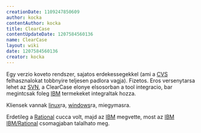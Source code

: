 ```yaml
---
creationDate: 1109247850609 
author: kocka 
contentAuthor: kocka 
title: ClearCase 
contentUpdateDate: 1207584560136 
name: ClearCase 
layout: wiki 
date: 1207584560136 
creator: kocka 
---
```

Egy verzio koveto rendszer, sajatos erdekessegekkel (ami a [CVS](CVS.html) felhasznalokat tobbnyire teljesen padlora vagja). Fizetos. Eros versenytarsa lehet az [SVN](svn.html), a ClearCase elonye elsosorban a tool integracio, bar megintcsak foleg [IBM](IBM.html) termekeket integraltak hozza.

Kliensek vannak [linux](Linux.html)ra, [windows](Windows.html)ra, miegymasra.

Erdetileg a [Rational](Rational.html) cucca volt, majd az [IBM](IBM.html) megvette, most az [IBM](IBM.html) [IBM/Rational](IBM/Rational.html) csomagjaban talalhato meg.


